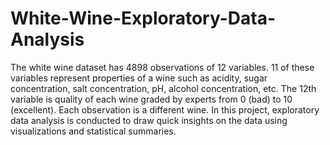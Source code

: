# White-Wine-Exploratory-Data-Analysis
The white wine dataset has 4898 observations of 12 variables. 11 of these variables represent properties of a wine such as acidity, sugar concentration, salt concentration, pH, alcohol concentration, etc. The 12th variable is quality of each wine graded by experts from 0 (bad) to 10 (excellent). Each observation is a different wine. In this project, exploratory data analysis is conducted to draw quick insights on the data using visualizations and statistical summaries.
